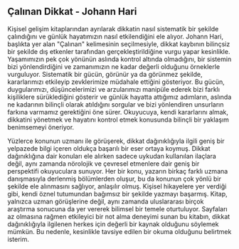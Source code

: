 ## Çalınan Dikkat - Johann Hari

Kişisel gelişim kitaplarından ayrılarak dikkatin nasıl sistematik bir şekilde çalındığını ve günlük hayatımızın nasıl etkilendiğini ele alıyor. Johann Hari, başlıkta yer alan "Çalınan" kelimesinin seçilmesiyle, dikkat kaybının bilinçsiz bir şekilde dış etkenler tarafından gerçekleştirildiğine vurgu yapar kesinlikle. Yaşamımızın pek çok yönünün aslında kontrol altında olmadığını, bir sistemin bizi yönlendirdiğini ve zamanımızın ne kadar değerli olduğunu örneklerle vurguluyor. Sistematik bir gücün, görünür ya da görünmez şekilde, kararlarımızı etkileyip zevklerimize müdahale ettiğini gösteriyor. Bu gücün, duygularımızı, düşüncelerimizi ve arzularımızı manipüle ederek bizi farklı kişiliklere sürüklediğini gösterir ve günlük hayatta attığımız adımların, aslında ne kadarının bilinçli olarak atıldığını sorgular ve bizi yönlendiren unsurların farkına varmamız gerektiğini öne sürer. Okuyucuya, kendi kararlarını almak, dikkatini yönetmek ve hayatını kontrol etmek konusunda bilinçli bir yaklaşım benimsemeyi öneriyor.

Yüzlerce konunun uzmanı ile görüşerek, dikkat dağınıklığıyla ilgili geniş bir yelpazede bilgi içeren oldukça başarılı bir eser ortaya koymuş. Dikkat dağınıklığına dair konuları ele alırken sadece uykudan kullanılan ilaçlara değil, aynı zamanda nörolojik ve çevresel etmenlere dair geniş bir perspektifi okuyuculara sunuyor. Her bir konu, yazarın birkaç farklı uzmana danışmasıyla derlenmiş bölümlerden oluşur, bu da konunun çok yönlü bir şekilde ele alınmasını sağlıyor, anlaşılır olmuş. Kişisel hikayelere yer verdiği gibi, kendi öznel tutumundan bağımsız bir şekilde yazmayı başarmış. Kitap, yalnızca uzman görüşlerine değil, aynı zamanda uluslararası birçok araştırma sonucuna da yer vererek bilimsel bir temele oturtuluyor. Sayfaları az olmasına rağmen etkileyici bir not alma deneyimi sunan bu kitabın, dikkat dağınıklığıyla ilgilenen herkes için değerli bir kaynak olduğunu söylemek mümkün. Bu nedenle, kesinlikle tavsiye edilen bir okuma olduğunu belirtmek isterim.
